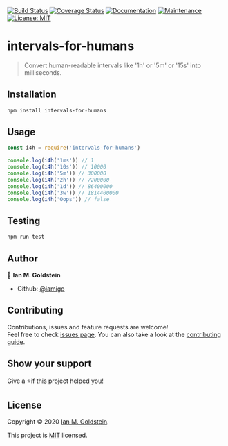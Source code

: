 [![Build Status](https://travis-ci.org/iamigo/intervals-for-humans.svg?branch=master)](https://travis-ci.org/iamigo/intervals-for-humans)
[![Coverage Status](https://coveralls.io/repos/github/iamigo/intervals-for-humans/badge.svg?branch=master)](https://coveralls.io/github/iamigo/intervals-for-humans?branch=master)
[![Documentation](https://img.shields.io/badge/documentation-yes-brightgreen.svg)](https://github.com/iamigo/intervals-for-humans#readme)
[![Maintenance](https://img.shields.io/badge/Maintained%3F-yes-green.svg)](https://github.com/iamigo/intervals-for-humans/graphs/commit-activity)
[![License: MIT](https://img.shields.io/github/license/iamigo/intervals-for-humans)](https://github.com/iamigo/intervals-for-humans/blob/master/LICENSE)

# intervals-for-humans

> Convert human-readable intervals like '1h' or '5m' or '15s' into milliseconds.

## Installation

```sh
npm install intervals-for-humans
```

## Usage

```javascript
const i4h = require('intervals-for-humans')

console.log(i4h('1ms')) // 1
console.log(i4h('10s')) // 10000
console.log(i4h('5m')) // 300000
console.log(i4h('2h')) // 7200000
console.log(i4h('1d')) // 86400000
console.log(i4h('3w')) // 1814400000
console.log(i4h('Oops')) // false
```

## Testing

```sh
npm run test
```

## Author

👤 **Ian M. Goldstein**

* Github: [@iamigo](https://github.com/iamigo)

## Contributing

Contributions, issues and feature requests are welcome!<br />Feel free to check [issues page](https://github.com/iamigo/intervals-for-humans/issues). You can also take a look at the [contributing guide](https://github.com/iamigo/intervals-for-humans/blob/master/CONTRIBUTING.md).

## Show your support

Give a ⭐️if this project helped you!

## License

Copyright © 2020 [Ian M. Goldstein](https://github.com/iamigo).

This project is [MIT](https://github.com/iamigo/intervals-for-humans/blob/master/LICENSE) licensed.
